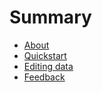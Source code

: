 # Summary

- [About](./about.md)
- [Quickstart](./quickstart.md)
- [Editing data](./editing.md)
- [Feedback](./feedback.md)
